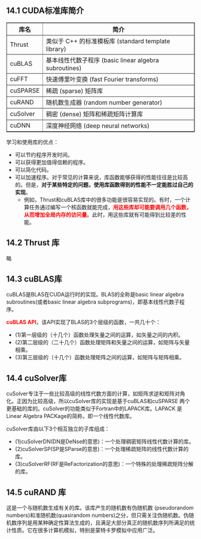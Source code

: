 ## 14.1 CUDA标准库简介

<table border="1" cellpadding="10" width="100%">
  <tr>
    <th>库名</th>
    <th>简介</th>
  </tr>
  <tr>
    <td>Thrust</td>
    <td>类似于 C++ 的标准模板库 (standard template library)</td>
  </tr>
  <tr>
    <td>cuBLAS</td>
    <td>基本线性代数子程序 (basic linear algebra subroutines)</td>
  </tr>
  <tr>
    <td>cuFFT</td>
    <td>快速傅里叶变换 (fast Fourier transforms)</td>
  </tr>
  <tr>
    <td>cuSPARSE</td>
    <td>稀疏 (sparse) 矩阵库</td>
  </tr>
  <tr>
    <td>cuRAND</td>
    <td>随机数生成器 (random number generator)</td>
  </tr>
  <tr>
    <td>cuSolver</td>
    <td>稠密 (dense) 矩阵和稀疏矩阵计算库</td>
  </tr>
  <tr>
    <td>cuDNN</td>
    <td>深度神经网络 (deep neural networks)</td>
  </tr>
</table>

学习和使用库的优点：
- 可以节约程序开发时间。
- 可以获得更加值得信赖的程序。
- 可以简化代码。
- 可以加速程序。对于常见的计算来说，库函数能够获得的性能往往是比较高的。但是，**对于某些特定的问题，使用库函数得到的性能不一定能胜过自己的实现**。
	- 例如，Thrust和cuBLAS库中的很多功能是很容易实现的。有时，一个计算任务通过编写一个核函数就能完成，<font color='red'><b>用这些库却可能要调用几个函数，从而增加全局内存的访问量</b></font>。此时，用这些库就有可能得到比较差的性能。

## 14.2 Thrust 库

略

## 14.3 cuBLAS库

cuBLAS是BLAS在CUDA运行时的实现。BLAS的全称是basic linear algebra subroutines(或者basic linear algebra subprograms)，即基本线性代数子程序。

<font color='red'><b>cuBLAS API</b></font>，该API实现了BLAS的3个层级的函数，一共几十个：
- (1)第一层级的（十几个）函数处理矢量之间的运算，如矢量之间的内积。 
- (2)第二层级的（二十几个）函数处理矩阵和矢量之间的运算，如矩阵与矢量相乘。 
- (3)第三层级的（十几个）函数处理矩阵之间的运算，如矩阵与矩阵相乘。


## 14.4 cuSolver库

cuSolver专注于一些比较高级的线性代数方面的计算，如矩阵求逆和矩阵对角化。正因为比较高级，所以cuSolver库的实现是基于cuBLAS和cuSPARSE 两个更基础的库的。cuSolver的功能类似于Fortran中的LAPACK库。LAPACK 是Linear Algebra PACKage的简称，即一个线性代数库。

cuSolver库由以下3个相互独立的子库组成：
- (1)cuSolverDN(DN是DeNse的意思)：一个处理稠密矩阵线性代数计算的库。
- (2)cuSolverSP(SP是SParse的意思)：一个处理稀疏矩阵的线性代数计算的库。
- (3)cuSolverRF(RF是ReFactorization的意思)：一个特殊的处理稀疏矩阵分解的库。

## 14.5 cuRAND 库

这是一个与随机数生成有关的库。该库产生的随机数有伪随机数 (pseudorandom numbers)和准随机数(quasirandom numbers)之分，但只需关注伪随机数。伪随机数序列是用某种确定性算法生成的，且满足大部分真正的随机数序列所满足的统计性质。它在很多计算机模拟，特别是蒙特卡罗模拟中应用广泛。

